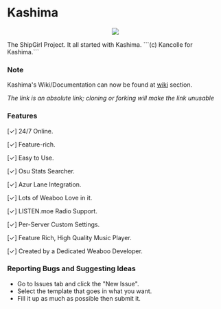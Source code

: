 
# Kashima
<p align="center">
  <img src="https://vignette.wikia.nocookie.net/kancolle/images/a/a2/Kashima_Shopping_Full.png/revision/latest?cb=20170929103638">
</p>
The ShipGirl Project. It all started with Kashima.
```(c) Kancolle for Kashima.```

### Note
Kashima's Wiki/Documentation can now be found at [wiki](https://github.com/Deivu/Kashima/wiki) section. 

*The link is an absolute link; cloning or forking will make the link unusable*

### Features
<p>[✓] 24/7 Online.
<p>[✓] Feature-rich.
<p>[✓] Easy to Use.
<p>[✓] Osu Stats Searcher.
<p>[✓] Azur Lane Integration.
<p>[✓] Lots of Weaboo Love in it.
<p>[✓] LISTEN.moe Radio Support.
<p>[✓] Per-Server Custom Settings.
<p>[✓] Feature Rich, High Quality Music Player.
<p>[✓] Created by a Dedicated Weaboo Developer.

### Reporting Bugs and Suggesting Ideas
* Go to Issues tab and click the "New Issue".
* Select the template that goes in what you want.
* Fill it up as much as possible then submit it.
